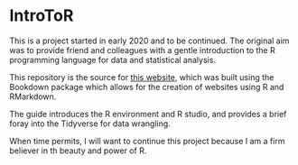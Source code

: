 # IntroToR
This is a project started in early 2020 and to be continued. The original aim was to provide friend and colleagues with a gentle introduction to the R programming language for data and statistical analysis.

This repository is the source for [this website](https://gaguilar2015.github.io/IntroToR/), which was built using the Bookdown package which allows for the creation of websites using R and RMarkdown.

The guide introduces the R environment and R studio, and provides a brief foray into the Tidyverse for data wrangling. 

When time permits, I will want to continue this project because I am a firm believer in th beauty and power of R.

